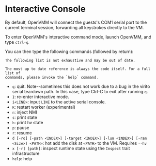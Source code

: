 # Interactive Console

By default, OpenVMM will connect the guests's COM1 serial port to the current
terminal session, forwarding all keystrokes directly to the VM.

To enter OpenVMM's interactive command mode, launch OpenVMM, and type `ctrl-q`.

You can then type the following commands (followed by return):

```admonish danger title="Disclaimer"
The following list is not exhaustive and may be out of date.

The most up to date reference is always the code itself. For a full list of
commands, please invoke the `help` command.
```

* `q`: quit. Note--sometimes this does not work due to a bug in the virito serial teardown path. In this case, type Ctrl-C to exit after running `q`.
* `I`: re-enter interactive mode.
* `i<LINE>`: input `LINE` to the active serial console.
* `R`: restart worker (experimental)
* `n`: inject NMI
* `s`: print state
* `h`: print hv state
* `p`: pause
* `r`: resume
* `d [-ro] [-path <INDEX>] [-target <INDEX>] [-lun <INDEX>] [-ram <Size>] <PATH>`: hot add the disk at `<PATH>` to the VM. Requires `--hv`
* `x [-r] [path]`: inspect runtime state using the `Inspect` trait infrastructure
* `help`: help
